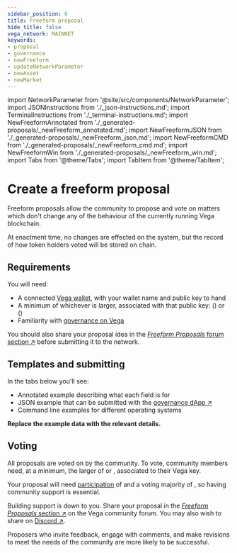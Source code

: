 ```yaml
---
sidebar_position: 6
title: Freeform proposal
hide_title: false
vega_network: MAINNET
keywords:
- proposal
- governance
- newFreeform
- updateNetworkParameter
- newAsset
- newMarket
---
```

import NetworkParameter from '@site/src/components/NetworkParameter';
import JSONInstructions from './_json-instructions.md';
import TerminalInstructions from './_terminal-instructions.md';
import NewFreeformAnnotated from './_generated-proposals/_newFreeform_annotated.md';
import NewFreeformJSON from './_generated-proposals/_newFreeform_json.md';
import NewFreeformCMD from './_generated-proposals/_newFreeform_cmd.md';
import NewFreeformWin from './_generated-proposals/_newFreeform_win.md';
import Tabs from '@theme/Tabs';
import TabItem from '@theme/TabItem';

# Create a freeform proposal
Freeform proposals allow the community to propose and vote on matters which don't change any of the behaviour of the currently running Vega blockchain.

At enactment time, no changes are effected on the system, but the record of how token holders voted will be stored on chain. 

## Requirements

You will need:
* A connected [Vega wallet](../../tools/vega-wallet/index.md), with your wallet name and public key to hand
* A minimum of whichever is larger, associated with that public key: <NetworkParameter frontMatter={frontMatter} param="governance.proposal.freeform.minProposerBalance" hideValue={true}/> (<NetworkParameter frontMatter={frontMatter} param="governance.proposal.freeform.minProposerBalance" hideName={true} formatter="governanceToken" suffix="tokens"/>) or <NetworkParameter frontMatter={frontMatter} param="spam.protection.proposal.min.tokens" hideValue={true}/> (<NetworkParameter frontMatter={frontMatter} param="spam.protection.proposal.min.tokens" hideName={true} formatter="governanceToken"  formatter="governanceToken" suffix="tokens"/>)
* Familiarity with [governance on Vega](../../concepts/governance.md)

You should also share your proposal idea in the [_Freeform Proposals_ forum section ↗](https://community.vega.xyz/c/governance/free-form-proposals/31) before submitting it to the network.

## Templates and submitting

In the tabs below you'll see:

* Annotated example describing what each field is for
* JSON example that can be submitted with the [governance dApp ↗](https://governance.vega.xyz/proposals/propose/raw)
* Command line examples for different operating systems

**Replace the example data with the relevant details.**

<Tabs groupId="newFreeform">
  <TabItem value="annotated" label="Annotated example">
    <NewFreeformAnnotated />
  </TabItem>
  <TabItem value="json" label="Governance dApp (JSON)">
    <JSONInstructions />
    <NewFreeformJSON />
  </TabItem>
  <TabItem value="cmd" label="Command line (Linux / OSX)">
    <TerminalInstructions />
    <NewFreeformCMD />
  </TabItem>
  <TabItem value="win" label="Command line (Windows)">
    <TerminalInstructions />
    <NewFreeformWin />
  </TabItem>
</Tabs>

## Voting
All proposals are voted on by the community. To vote, community members need, at a minimum, the larger of <NetworkParameter frontMatter={frontMatter} param="spam.protection.voting.min.tokens" suffix="tokens" hideName={true} /> or <NetworkParameter frontMatter={frontMatter} param="governance.proposal.freeform.minVoterBalance" suffix="tokens" hideName={true} />, associated to their Vega key. 

Your proposal will need [participation](../../concepts/governance.md#how-the-outcome-is-calculated) of <NetworkParameter frontMatter={frontMatter} param="governance.proposal.freeform.requiredParticipation" formatter="percent" hideName={true} /> and a voting majority of <NetworkParameter frontMatter={frontMatter} param="governance.proposal.freeform.requiredMajority" formatter="percent" hideName={true} />, so having community support is essential.

Building support is down to you. Share your proposal in the [_Freeform Proposals_ section ↗](https://community.vega.xyz/c/governance/free-form-proposals/31) on the Vega community forum. You may also wish to share on [Discord ↗](https://vega.xyz/discord).

Proposers who invite feedback, engage with comments, and make revisions to meet the needs of the community are more likely to be successful.
